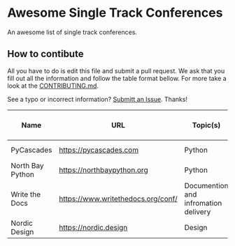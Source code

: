 # Awesome Single Track Conferences
An awesome list of single track conferences.

## How to contibute

All you have to do is edit this file and submit a pull request. We ask that you fill out all the information and follow the table format bellow. For more take a look at the [CONTRIBUTING.md](./CONTRIBUTING.md).

See a typo or incorrect information? [Submitt an Issue](https://github.com/froi/awesome-single-track-conferences/issues/new/choose). Thanks!

|    Name    |           URL          | Topic(s) | Social Account | contact email (optional) |
| ---------- | ---------------------- | -------- | --------------- | ------------------------ |
| PyCascades | https://pycascades.com | Python | [Twitter: @pycascades](https://twitter.com/pycascades) | |
| North Bay Python | https://northbaypython.org | Python | [Twitter: @northbaypython](https://twitter.com/northbaypython/) | |
| Write the Docs | https://www.writethedocs.org/conf/ | Documention and infromation delivery | [Twitter: @writethedocs](https://twitter.com/writethedocs) | |
| Nordic Design | https://nordic.design | Design | [Twitter: @nordicdesign](https://twitter.com/nordicdesign) | |
